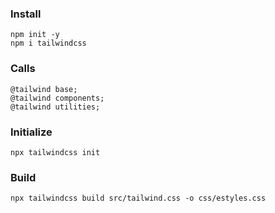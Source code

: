 ### Install
```
npm init -y
npm i tailwindcss
```

### Calls
```
@tailwind base;
@tailwind components;
@tailwind utilities;
```

### Initialize
```
npx tailwindcss init
```

### Build
```
npx tailwindcss build src/tailwind.css -o css/estyles.css
```